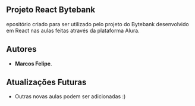 ## Projeto React Bytebank

epositório criado para ser utilizado pelo projeto do Bytebank desenvolvido em React nas aulas feitas através da plataforma Alura.

## Autores

* **Marcos Felipe**.

## Atualizações Futuras

* Outras novas aulas podem ser adicionadas :)
